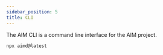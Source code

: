 ```yaml
---
sidebar_position: 5
title: CLI
---
```


The AIM CLI is a command line interface for the AIM project.

```bash
npx aimd@latest
```